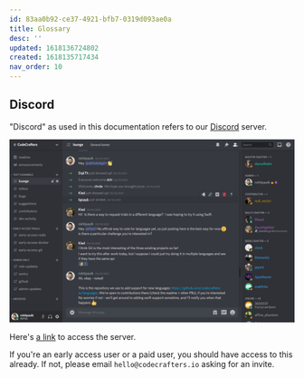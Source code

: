 ```yaml
---
id: 83aa0b92-ce37-4921-bfb7-0319d093ae0a
title: Glossary
desc: ''
updated: 1618136724802
created: 1618135717434
nav_order: 10
---
```


## Discord

"Discord" as used in this documentation refers to our [Discord](https://discord.com/) server.

![](/assets/images/discord-preview.png)

Here's [a link](https://discord.com/channels/673463293901537291/673463294543003680) to access the server.

If you're an early access user or a paid user, you should have access to this already. If not, please email `hello@codecrafters.io` asking for an invite.
